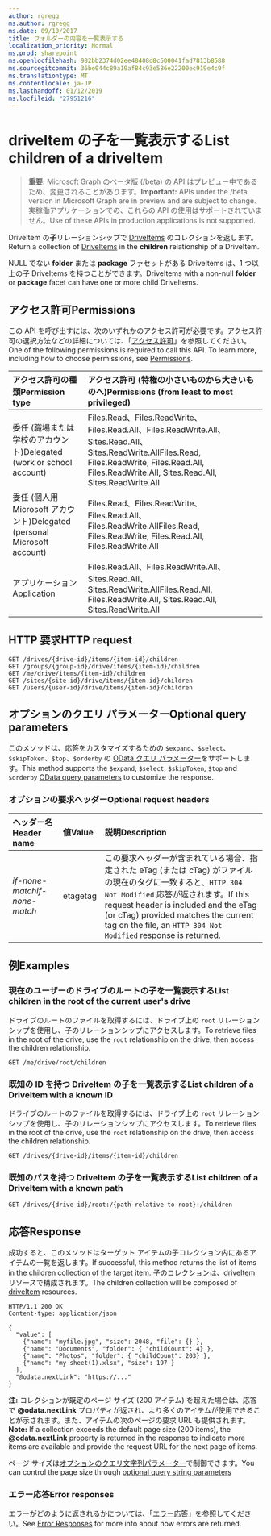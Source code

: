 ```yaml
---
author: rgregg
ms.author: rgregg
ms.date: 09/10/2017
title: フォルダーの内容を一覧表示する
localization_priority: Normal
ms.prod: sharepoint
ms.openlocfilehash: 982bb2374d02ee48408d8c500041fad7813b8588
ms.sourcegitcommit: 36be044c89a19af84c93e586e22200ec919e4c9f
ms.translationtype: MT
ms.contentlocale: ja-JP
ms.lasthandoff: 01/12/2019
ms.locfileid: "27951216"
---
```

# <a name="list-children-of-a-driveitem"></a><span data-ttu-id="859be-102">driveItem の子を一覧表示する</span><span class="sxs-lookup"><span data-stu-id="859be-102">List children of a driveItem</span></span>

> <span data-ttu-id="859be-103">**重要:** Microsoft Graph のベータ版 (/beta) の API はプレビュー中であるため、変更されることがあります。</span><span class="sxs-lookup"><span data-stu-id="859be-103">**Important:** APIs under the /beta version in Microsoft Graph are in preview and are subject to change.</span></span> <span data-ttu-id="859be-104">実稼働アプリケーションでの、これらの API の使用はサポートされていません。</span><span class="sxs-lookup"><span data-stu-id="859be-104">Use of these APIs in production applications is not supported.</span></span>

<span data-ttu-id="859be-105">DriveItem の**子**リレーションシップで [DriveItems](../resources/driveitem.md) のコレクションを返します。</span><span class="sxs-lookup"><span data-stu-id="859be-105">Return a collection of [DriveItems](../resources/driveitem.md) in the **children** relationship of a DriveItem.</span></span>

<span data-ttu-id="859be-106">NULL でない **folder** または **package** ファセットがある DriveItems は、1 つ以上の子 DriveItems を持つことができます。</span><span class="sxs-lookup"><span data-stu-id="859be-106">DriveItems with a non-null **folder** or **package** facet can have one or more child DriveItems.</span></span>


## <a name="permissions"></a><span data-ttu-id="859be-107">アクセス許可</span><span class="sxs-lookup"><span data-stu-id="859be-107">Permissions</span></span>

<span data-ttu-id="859be-p102">この API を呼び出すには、次のいずれかのアクセス許可が必要です。アクセス許可の選択方法などの詳細については、「[アクセス許可](/graph/permissions-reference)」を参照してください。</span><span class="sxs-lookup"><span data-stu-id="859be-p102">One of the following permissions is required to call this API. To learn more, including how to choose permissions, see [Permissions](/graph/permissions-reference).</span></span>

|<span data-ttu-id="859be-110">アクセス許可の種類</span><span class="sxs-lookup"><span data-stu-id="859be-110">Permission type</span></span>      | <span data-ttu-id="859be-111">アクセス許可 (特権の小さいものから大きいものへ)</span><span class="sxs-lookup"><span data-stu-id="859be-111">Permissions (from least to most privileged)</span></span>              |
|:--------------------|:---------------------------------------------------------|
|<span data-ttu-id="859be-112">委任 (職場または学校のアカウント)</span><span class="sxs-lookup"><span data-stu-id="859be-112">Delegated (work or school account)</span></span> | <span data-ttu-id="859be-113">Files.Read、Files.ReadWrite、Files.Read.All、Files.ReadWrite.All、Sites.Read.All、Sites.ReadWrite.All</span><span class="sxs-lookup"><span data-stu-id="859be-113">Files.Read, Files.ReadWrite, Files.Read.All, Files.ReadWrite.All, Sites.Read.All, Sites.ReadWrite.All</span></span>    |
|<span data-ttu-id="859be-114">委任 (個人用 Microsoft アカウント)</span><span class="sxs-lookup"><span data-stu-id="859be-114">Delegated (personal Microsoft account)</span></span> | <span data-ttu-id="859be-115">Files.Read、Files.ReadWrite、Files.Read.All、Files.ReadWrite.All</span><span class="sxs-lookup"><span data-stu-id="859be-115">Files.Read, Files.ReadWrite, Files.Read.All, Files.ReadWrite.All</span></span>    |
|<span data-ttu-id="859be-116">アプリケーション</span><span class="sxs-lookup"><span data-stu-id="859be-116">Application</span></span> | <span data-ttu-id="859be-117">Files.Read.All、Files.ReadWrite.All、Sites.Read.All、Sites.ReadWrite.All</span><span class="sxs-lookup"><span data-stu-id="859be-117">Files.Read.All, Files.ReadWrite.All, Sites.Read.All, Sites.ReadWrite.All</span></span> |

## <a name="http-request"></a><span data-ttu-id="859be-118">HTTP 要求</span><span class="sxs-lookup"><span data-stu-id="859be-118">HTTP request</span></span>

<!-- { "blockType": "ignored" } -->

```http
GET /drives/{drive-id}/items/{item-id}/children
GET /groups/{group-id}/drive/items/{item-id}/children
GET /me/drive/items/{item-id}/children
GET /sites/{site-id}/drive/items/{item-id}/children
GET /users/{user-id}/drive/items/{item-id}/children
```

## <a name="optional-query-parameters"></a><span data-ttu-id="859be-119">オプションのクエリ パラメーター</span><span class="sxs-lookup"><span data-stu-id="859be-119">Optional query parameters</span></span>

<span data-ttu-id="859be-120">このメソッドは、応答をカスタマイズするための `$expand`、`$select`、`$skipToken`、`$top`、`$orderby` の [OData クエリ パラメーター](/graph/query-parameters)をサポートします。</span><span class="sxs-lookup"><span data-stu-id="859be-120">This method supports the `$expand`, `$select`, `$skipToken`, `$top` and `$orderby` [OData query parameters](/graph/query-parameters) to customize the response.</span></span>

### <a name="optional-request-headers"></a><span data-ttu-id="859be-121">オプションの要求ヘッダー</span><span class="sxs-lookup"><span data-stu-id="859be-121">Optional request headers</span></span>

| <span data-ttu-id="859be-122">ヘッダー名</span><span class="sxs-lookup"><span data-stu-id="859be-122">Header name</span></span>     | <span data-ttu-id="859be-123">値</span><span class="sxs-lookup"><span data-stu-id="859be-123">Value</span></span> | <span data-ttu-id="859be-124">説明</span><span class="sxs-lookup"><span data-stu-id="859be-124">Description</span></span>                                                                                                                                              |
|:----------------|:------|:---------------------------------------------------------------------------------------------------------------------------------------------------------|
| <span data-ttu-id="859be-125">_if-none-match_</span><span class="sxs-lookup"><span data-stu-id="859be-125">_if-none-match_</span></span> | <span data-ttu-id="859be-126">etag</span><span class="sxs-lookup"><span data-stu-id="859be-126">etag</span></span>  | <span data-ttu-id="859be-127">この要求ヘッダーが含まれている場合、指定された eTag (または cTag) がファイルの現在のタグに一致すると、`HTTP 304 Not Modified` 応答が返されます。</span><span class="sxs-lookup"><span data-stu-id="859be-127">If this request header is included and the eTag (or cTag) provided matches the current tag on the file, an `HTTP 304 Not Modified` response is returned.</span></span> |

## <a name="examples"></a><span data-ttu-id="859be-128">例</span><span class="sxs-lookup"><span data-stu-id="859be-128">Examples</span></span>

### <a name="list-children-in-the-root-of-the-current-users-drive"></a><span data-ttu-id="859be-129">現在のユーザーのドライブのルートの子を一覧表示する</span><span class="sxs-lookup"><span data-stu-id="859be-129">List children in the root of the current user's drive</span></span>

<span data-ttu-id="859be-130">ドライブのルートのファイルを取得するには、ドライブ上の `root` リレーションシップを使用し、子のリレーションシップにアクセスします。</span><span class="sxs-lookup"><span data-stu-id="859be-130">To retrieve files in the root of the drive, use the `root` relationship on the drive, then access the children relationship.</span></span>

<!-- { "blockType": "request", "name": "list-children-root", "scopes": "files.read" } -->

```http
GET /me/drive/root/children
```


### <a name="list-children-of-a-driveitem-with-a-known-id"></a><span data-ttu-id="859be-131">既知の ID を持つ DriveItem の子を一覧表示する</span><span class="sxs-lookup"><span data-stu-id="859be-131">List children of a DriveItem with a known ID</span></span>

<span data-ttu-id="859be-132">ドライブのルートのファイルを取得するには、ドライブ上の `root` リレーションシップを使用し、子のリレーションシップにアクセスします。</span><span class="sxs-lookup"><span data-stu-id="859be-132">To retrieve files in the root of the drive, use the `root` relationship on the drive, then access the children relationship.</span></span>

<!-- { "blockType": "request", "name": "list-children", "scopes": "files.read" } -->

```http
GET /drives/{drive-id}/items/{item-id}/children
```

### <a name="list-children-of-a-driveitem-with-a-known-path"></a><span data-ttu-id="859be-133">既知のパスを持つ DriveItem の子を一覧表示する</span><span class="sxs-lookup"><span data-stu-id="859be-133">List children of a DriveItem with a known path</span></span>

<!-- { "blockType": "request", "name": "list-children-from-path", "scopes": "files.read" } -->

```http
GET /drives/{drive-id}/root:/{path-relative-to-root}:/children
```

## <a name="response"></a><span data-ttu-id="859be-134">応答</span><span class="sxs-lookup"><span data-stu-id="859be-134">Response</span></span>

<span data-ttu-id="859be-135">成功すると、このメソッドはターゲット アイテムの子コレクション内にあるアイテムの一覧を返します。</span><span class="sxs-lookup"><span data-stu-id="859be-135">If successful, this method returns the list of items in the children collection of the target item.</span></span>
<span data-ttu-id="859be-136">子のコレクションは、[driveItem][item-resource] リソースで構成されます。</span><span class="sxs-lookup"><span data-stu-id="859be-136">The children collection will be composed of [driveItem][item-resource] resources.</span></span>

<!-- { "blockType": "response", 
       "@odata.type": "Collection(microsoft.graph.driveItem)", 
       "truncated": true,
       "name": [ "list-children-root", "list-children", "list-children-from-path" ] } -->

```http
HTTP/1.1 200 OK
Content-type: application/json

{
  "value": [
    {"name": "myfile.jpg", "size": 2048, "file": {} },
    {"name": "Documents", "folder": { "childCount": 4} },
    {"name": "Photos", "folder": { "childCount": 203} },
    {"name": "my sheet(1).xlsx", "size": 197 }
  ],
  "@odata.nextLink": "https://..."
}
```

<span data-ttu-id="859be-137">**注:** コレクションが既定のページ サイズ (200 アイテム) を超えた場合は、応答で **@odata.nextLink** プロパティが返され、より多くのアイテムが使用できることが示されます。また、アイテムの次のページの要求 URL も提供されます。</span><span class="sxs-lookup"><span data-stu-id="859be-137">**Note:** If a collection exceeds the default page size (200 items), the **@odata.nextLink** property is returned in the response to indicate more items are available and provide the request URL for the next page of items.</span></span>

<span data-ttu-id="859be-138">ページ サイズは[オプションのクエリ文字列パラメーター](https://developer.microsoft.com/graph/docs/concepts/query_parameters)で制御できます。</span><span class="sxs-lookup"><span data-stu-id="859be-138">You can control the page size through [optional query string parameters](https://developer.microsoft.com/graph/docs/concepts/query_parameters)</span></span>

### <a name="error-responses"></a><span data-ttu-id="859be-139">エラー応答</span><span class="sxs-lookup"><span data-stu-id="859be-139">Error responses</span></span>

<span data-ttu-id="859be-140">エラーがどのように返されるかについては、「[エラー応答][error-response]」を参照してください。</span><span class="sxs-lookup"><span data-stu-id="859be-140">See [Error Responses][error-response] for more info about how errors are returned.</span></span>

[error-response]: /graph/errors
[item-resource]: ../resources/driveitem.md

<!-- {
  "type": "#page.annotation",
  "description": "List the children of an item.",
  "keywords": "list,children,collection",
  "section": "documentation",
  "tocPath": "Items/List children"
} -->
